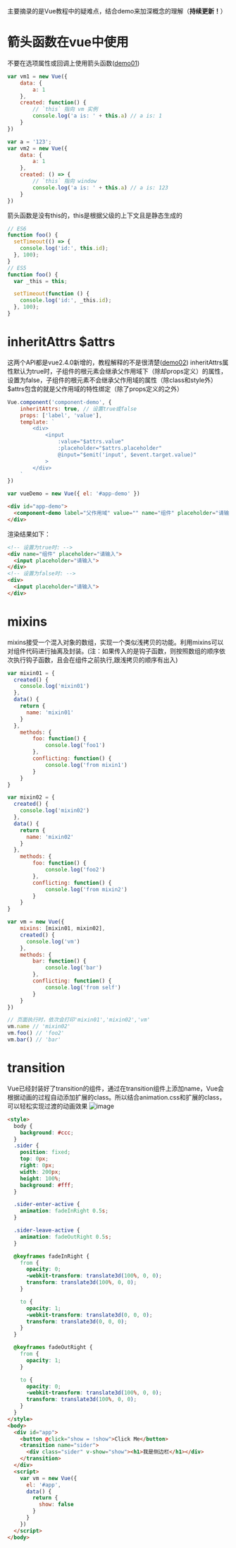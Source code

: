主要摘录的是Vue教程中的疑难点，结合demo来加深概念的理解（**持续更新！**）

# **箭头函数**在vue中使用

不要在选项属性或回调上使用箭头函数([demo01](https://github.com/warplan/vue-study/blob/master/demo01/demo01.html))

```javascript
var vm1 = new Vue({
    data: {
        a: 1
    },
    created: function() {
        // `this` 指向 vm 实例
        console.log('a is: ' + this.a) // a is: 1
    }
})

var a = '123';
var vm2 = new Vue({
    data: {
        a: 1
    },
    created: () => {
        // `this` 指向 window
        console.log('a is: ' + this.a) // a is: 123
    }
})
```

箭头函数是没有this的，this是根据父级的上下文且是静态生成的

```javascript
// ES6
function foo() {
  setTimeout(() => {
    console.log('id:', this.id);
  }, 100);
}
// ES5
function foo() {
  var _this = this;

  setTimeout(function () {
    console.log('id:', _this.id);
  }, 100);
}
```

# inheritAttrs $attrs

这两个API都是vue2.4.0新增的，教程解释的不是很清楚([demo02](https://github.com/warplan/vue-study/blob/master/demo02/demo02.html))
inheritAttrs属性默认为true时，子组件的根元素会继承父作用域下（除却props定义）的属性，设置为false，子组件的根元素不会继承父作用域的属性（除class和style外）
$attrs包含的就是父作用域的特性绑定（除了props定义的之外）

```javascript
Vue.component('component-demo', {
    inheritAttrs: true, // 设置true或false
    props: ['label', 'value'],
    template: `
        <div>
            <input 
                :value="$attrs.value" 
                :placeholder="$attrs.placeholder"
                @input="$emit('input', $event.target.value)"
            >
        </div>
    `
})

var vueDemo = new Vue({ el: '#app-demo' })
```
```html
<div id="app-demo">
  <component-demo label="父作用域" value="" name="组件" placeholder="请输入"></component-demo>
</div>
```
渲染结果如下：

```html
<!-- 设置为true时: -->
<div name="组件" placeholder="请输入">
  <input placeholder="请输入">
</div>
<!-- 设置为false时: -->
<div>
  <input placeholder="请输入">
</div>
```

# mixins

mixins接受一个混入对象的数组，实现一个类似浅拷贝的功能。利用mixins可以对组件代码进行抽离及封装。(注：如果传入的是钩子函数，则按照数组的顺序依次执行钩子函数，且会在组件之前执行,跟浅拷贝的顺序有出入)
```javascript
var mixin01 = {
  created() {
    console.log('mixin01')
  },
  data() {
    return {
      name: 'mixin01'
    }
  },
    methods: {
        foo: function() {
            console.log('foo1')
        },
        conflicting: function() {
            console.log('from mixin1')
        }
    }
}

var mixin02 = {
  created() {
    console.log('mixin02')
  },
  data() {
    return {
      name: 'mixin02' 
    }
  },
    methods: {
        foo: function() {
            console.log('foo2')
        },
        conflicting: function() {
            console.log('from mixin2')
        }
    }
}

var vm = new Vue({
    mixins: [mixin01, mixin02],
    created() {
      console.log('vm')
    },
    methods: {
        bar: function() {
            console.log('bar')
        },
        conflicting: function() {
            console.log('from self')
        }
    }
})

// 页面执行时，依次会打印'mixin01','mixin02','vm'
vm.name // 'mixin02'
vm.foo() // 'foo2'
vm.bar() // 'bar'
```

# transition

Vue已经封装好了transition的组件，通过在transition组件上添加name，Vue会根据动画的过程自动添加扩展的class。所以结合animation.css和扩展的class，可以轻松实现过渡的动画效果
![image](https://cn.vuejs.org/images/transition.png)

```html
<style>
  body {
    background: #ccc;
  }
  .sider {
    position: fixed;
    top: 0px;
    right: 0px;
    width: 200px;
    height: 100%;
    background: #fff;
  }

  .sider-enter-active {
    animation: fadeInRight 0.5s;
  }

  .sider-leave-active {
    animation: fadeOutRight 0.5s;
  }

  @keyframes fadeInRight {
    from {
      opacity: 0;
      -webkit-transform: translate3d(100%, 0, 0);
      transform: translate3d(100%, 0, 0);
    }

    to {
      opacity: 1;
      -webkit-transform: translate3d(0, 0, 0);
      transform: translate3d(0, 0, 0);
    }
  }

  @keyframes fadeOutRight {
    from {
      opacity: 1;
    }

    to {
      opacity: 0;
      -webkit-transform: translate3d(100%, 0, 0);
      transform: translate3d(100%, 0, 0);
    }
  }
</style>
<body>
  <div id="app">
    <button @click="show = !show">Click Me</button>
    <transition name="sider">
      <div class="sider" v-show="show"><h1>我是侧边栏</h1></div>
    </transition>
  </div>
  <script>
    var vm = new Vue({
      el: '#app',
      data() {
        return {
          show: false
        }
      }
    })
  </script>
</body>
```



